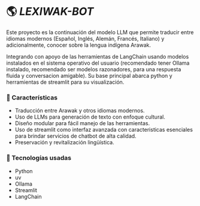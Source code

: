 # :earth_americas: _LEXIWAK-BOT_

Este proyecto es la continuación del modelo LLM que permite traducir entre idiomas modernos (Español, Inglés, Alemán, Francés, Italiano) y adicionalmente, conocer sobre la lengua indígena Arawak.

Integrando con apoyo de las herramientas de LangChain usando modelos instalados en el sistema operativo del usuario (recomendado tener Ollama instalado, recomendado ser modelos razonadores, para una respuesta fluida y conversacion amigable). Su base principal abarca python y herramientas de streamlit para su visualización.

### :dart: Características
- Traducción entre Arawak y otros idiomas modernos.
- Uso de LLMs para generación de texto con enfoque cultural.
- Diseño modular para fácil manejo de las herramientas.
- Uso de streamlit como interfaz avanzada con caracteristicas esenciales para brindar servicios de chatbot de alta calidad.
- Preservación y revitalización lingüística.
  
### :rocket: Tecnologías usadas
- Python
- uv
- Ollama
- Streamlit
- LangChain
